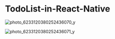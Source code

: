 # TodoList-in-React-Native

![photo_6233120380252436070_y](https://user-images.githubusercontent.com/124236330/235493999-0a551512-3d09-416c-9d8f-f5028f77f679.jpg)

![photo_6233120380252436071_y](https://user-images.githubusercontent.com/124236330/235494482-0ae034c4-3974-4a64-9af4-3e82ae3ee7d5.jpg)

